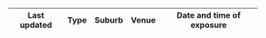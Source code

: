 | Last updated    | Type                 | Suburb          | Venue                     | Date and time of exposure                                    |
| --- | --- | --- | --- | --- |

